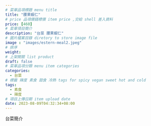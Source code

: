 ```yaml
---
# 菜單品項標題 menu title 
title: "腰果蝦仁"
# price 品項價錢標價 item price ,交給 shell 差入資料
price: [460] 
# 菜單項目簡介 
description: "台菜 腰果蝦仁"
# 圖片檔案目錄 diretory to store image file
image : "images/estern-meal2.jpeg"
# 排序
weight: 
# 上架開關 list product 
draft: false
# 菜單品項分類 menu item categories 
categories:
  - 台菜
# 標籤 辣度 素食 甜食 冷熱 tags for spicy vegan sweet hot and cold 
tags:
  - 素食
  - 辣度
# 項目上傳日期 item upload date 
date: 2023-08-09T04:32:34+08:00
---
```


台菜簡介
